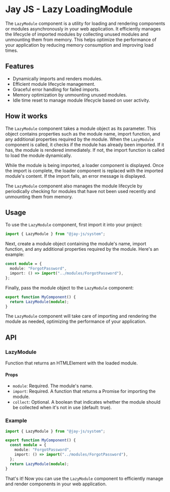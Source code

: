# Jay JS - Lazy LoadingModule

The `LazyModule` component is a utility for loading and rendering components or modules asynchronously in your web application. It efficiently manages the lifecycle of imported modules by collecting unused modules and unmounting them from memory. This helps optimize the performance of your application by reducing memory consumption and improving load times.

## Features

- Dynamically imports and renders modules.
- Efficient module lifecycle management.
- Graceful error handling for failed imports.
- Memory optimization by unmounting unused modules.
- Idle time reset to manage module lifecycle based on user activity.

## How it works

The `LazyModule` component takes a module object as its parameter. This object contains properties such as the module name, import function, and any additional properties required by the module. When the `LazyModule` component is called, it checks if the module has already been imported. If it has, the module is rendered immediately. If not, the import function is called to load the module dynamically. 

While the module is being imported, a loader component is displayed. Once the import is complete, the loader component is replaced with the imported module's content. If the import fails, an error message is displayed.

The `LazyModule` component also manages the module lifecycle by periodically checking for modules that have not been used recently and unmounting them from memory.

## Usage

To use the `LazyModule` component, first import it into your project:

```typescript
import { LazyModule } from "@jay-js/system";
```

Next, create a module object containing the module's name, import function, and any additional properties required by the module. Here's an example:

```typescript
const module = {
  module: "ForgotPassword",
  import: () => import("../modules/ForgotPassword"),
};
```

Finally, pass the module object to the `LazyModule` component:

```typescript
export function MyComponent() {
  return LazyModule(module);
}
```

The `LazyModule` component will take care of importing and rendering the module as needed, optimizing the performance of your application.

## API

### LazyModule

Function that returns an HTMLElement with the loaded module.

#### Props

- `module`: Required. The module's name.
- `import`: Required. A function that returns a Promise for importing the module.
- `collect`: Optional. A boolean that indicates whether the module should be collected when it's not in use (default: true).

### Example

```typescript
import { LazyModule } from "@jay-js/system";

export function MyComponent() {
  const module = {
    module: "ForgotPassword",
    import: () => import("../modules/ForgotPassword"),
  };
  return LazyModule(module);
}
```

That's it! Now you can use the `LazyModule` component to efficiently manage and render components in your web application.